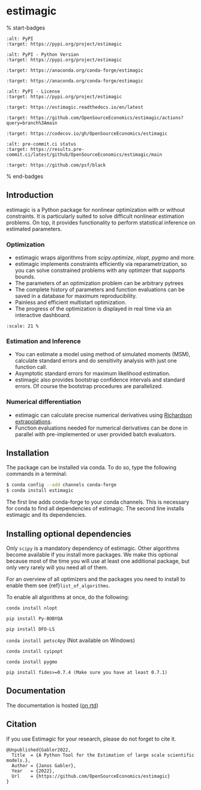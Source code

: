 # estimagic

% start-badges

```{image} https://img.shields.io/pypi/v/estimagic?color=blue
:alt: PyPI
:target: https://pypi.org/project/estimagic
```

```{image} https://img.shields.io/pypi/pyversions/estimagic
:alt: PyPI - Python Version
:target: https://pypi.org/project/estimagic
```

```{image} https://img.shields.io/conda/vn/conda-forge/estimagic.svg
:target: https://anaconda.org/conda-forge/estimagic
```

```{image} https://img.shields.io/conda/pn/conda-forge/estimagic.svg
:target: https://anaconda.org/conda-forge/estimagic
```

```{image} https://img.shields.io/pypi/l/estimagic
:alt: PyPI - License
:target: https://pypi.org/project/estimagic
```

```{image} https://readthedocs.org/projects/estimagic/badge/?version=latest
:target: https://estimagic.readthedocs.io/en/latest
```

```{image} https://img.shields.io/github/workflow/status/OpenSourceEconomics/estimagic/main/main
:target: https://github.com/OpenSourceEconomics/estimagic/actions?query=branch%3Amain
```

```{image} https://codecov.io/gh/OpenSourceEconomics/estimagic/branch/main/graph/badge.svg
:target: https://codecov.io/gh/OpenSourceEconomics/estimagic
```

```{image} https://results.pre-commit.ci/badge/github/OpenSourceEconomics/estimagic/main.svg
:alt: pre-commit.ci status
:target: https://results.pre-commit.ci/latest/github/OpenSourceEconomics/estimagic/main
```

```{image} https://img.shields.io/badge/code%20style-black-000000.svg
:target: https://github.com/psf/black
```

% end-badges

## Introduction

estimagic is a Python package for nonlinear optimization with or without constraints.
It is particularly suited to solve difficult nonlinear estimation problems. On top, it
provides functionality to perform statistical inference on estimated parameters.

### Optimization

- estimagic wraps algorithms from *scipy.optimize*, *nlopt*, *pygmo* and more.
- estimagic implements constraints efficiently via reparametrization, so you can solve
  constrained problems with any optimzer that supports bounds.
- The parameters of an optimization problem can be arbitrary pytrees
- The complete history of parameters and function evaluations can be saved in a
  database for maximum reproducibility.
- Painless and efficient multistart optimization.
- The progress of the optimization is displayed in real time via an
  interactive dashboard.

```{image} docs/source/_static/images/dashboard.gif
:scale: 21 %
```

### Estimation and Inference

- You can estimate a model using method of simulated moments (MSM), calculate standard
  errors and do sensitivity analysis with just one function call.
- Asymptotic standard errors for maximum likelihood estimation.
- estimagic also provides bootstrap confidence intervals and standard errors.
  Of course the bootstrap procedures are parallelized.

### Numerical differentiation

- estimagic can calculate precise numerical derivatives using [Richardson extrapolations](https://en.wikipedia.org/wiki/Richardson_extrapolation).
- Function evaluations needed for numerical derivatives can be done in parallel
  with pre-implemented or user provided batch evaluators.

## Installation

The package can be installed via conda. To do so, type the following commands in a
terminal:

```bash
$ conda config --add channels conda-forge
$ conda install estimagic
```

The first line adds conda-forge to your conda channels. This is necessary for conda to
find all dependencies of estimagic. The second line installs estimagic and its
dependencies.

## Installing optional dependencies

Only `scipy` is a mandatory dependency of estimagic. Other algorithms
become available if you install more packages. We make this optional because most of the
time you will use at least one additional package, but only very rarely will you need all
of them.

For an overview of all optimizers and the packages you need to install to enable them
see {ref}`list_of_algorithms`.

To enable all algorithms at once, do the following:

`conda install nlopt`

`pip install Py-BOBYQA`

`pip install DFO-LS`

`conda install petsc4py` (Not available on Windows)

`conda install cyipopt`

`conda install pygmo`

`pip install fides>=0.7.4 (Make sure you have at least 0.7.1)`

## Documentation

The documentation is hosted ([on rtd](https://estimagic.readthedocs.io/en/latest/#))

## Citation

If you use Estimagic for your research, please do not forget to cite it.

```
@Unpublished{Gabler2022,
  Title  = {A Python Tool for the Estimation of large scale scientific models.},
  Author = {Janos Gabler},
  Year   = {2022},
  Url    = {https://github.com/OpenSourceEconomics/estimagic}
}
```
